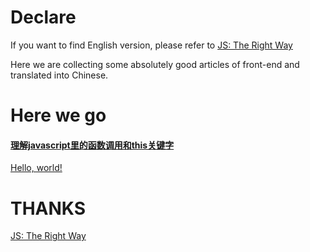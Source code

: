 # Declare

If you want to find English version, please refer to [JS: The Right Way](http://jstherightway.org/)

Here we are collecting some absolutely good articles of front-end and translated into Chinese.

# Here we go

#### [理解javascript里的函数调用和this关键字](http://gyf1.com/blog/2015/04/01/understanding-javascript-function-invocation-and-%E2%80%9Cthis%E2%80%9D/)



<a href="http://example.com/" target="_blank">Hello, world!</a>



# THANKS
[JS: The Right Way](http://jstherightway.org/)
